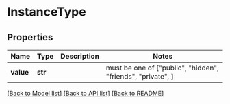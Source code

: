 # InstanceType


## Properties
Name | Type | Description | Notes
------------ | ------------- | ------------- | -------------
**value** | **str** |  |  must be one of ["public", "hidden", "friends", "private", ]

[[Back to Model list]](../README.md#documentation-for-models) [[Back to API list]](../README.md#documentation-for-api-endpoints) [[Back to README]](../README.md)


